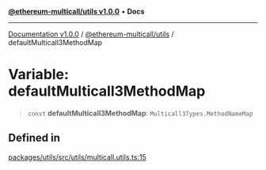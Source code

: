 [**@ethereum-multicall/utils v1.0.0**](../README.md) • **Docs**

***

[Documentation v1.0.0](../../../packages.md) / [@ethereum-multicall/utils](../README.md) / defaultMulticall3MethodMap

# Variable: defaultMulticall3MethodMap

> `const` **defaultMulticall3MethodMap**: `Multicall3Types.MethodNameMap`

## Defined in

[packages/utils/src/utils/multicall.utils.ts:15](https://github.com/niZmosis/ethereum-multicall/blob/2a2d077a99c23b464a4e40dd6375d06ce98594bd/packages/utils/src/utils/multicall.utils.ts#L15)
